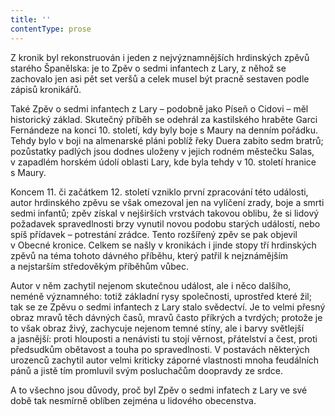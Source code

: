```yaml
---
title: ''
contentType: prose
---
```


<section>

Z kronik byl rekonstruován i jeden z nejvýznamnějších hrdinských zpěvů starého Španělska: je to Zpěv o sedmi infantech z Lary, z něhož se zachovalo jen asi pět set veršů a celek musel být pracně sestaven podle zápisů kronikářů.

Také Zpěv o sedmi infantech z Lary – podobně jako Píseň o Cidovi – měl historický základ. Skutečný příběh se odehrál za kastilského hraběte Garci Fernándeze na konci 10. století, kdy byly boje s Maury na denním pořádku. Tehdy bylo v boji na almenarské pláni poblíž řeky Duera zabito sedm bratrů; pozůstatky padlých jsou dodnes uloženy v jejich rodném městečku Salas, v zapadlém horském údolí oblasti Lary, kde byla tehdy v 10. století hranice s Maury.

Koncem 11. či začátkem 12. století vzniklo první zpracování této události, autor hrdinského zpěvu se však omezoval jen na vylíčení zrady, boje a smrti sedmi infantů; zpěv získal v nejširších vrstvách takovou oblibu, že si lidový požadavek spravedlnosti brzy vynutil novou podobu starých událostí, nebo spíš přídavek – potrestání zrádce. Tento rozšířený zpěv se pak objevil v Obecné kronice. Celkem se našly v kronikách i jinde stopy tří hrdinských zpěvů na téma tohoto dávného příběhu, který patřil k nejznámějším a nejstarším středověkým příběhům vůbec.

Autor v něm zachytil nejenom skutečnou událost, ale i něco dalšího, neméně významného: totiž základní rysy společnosti, uprostřed které žil; tak se ze Zpěvu o sedmi infantech z Lary stalo svědectví. Je to velmi přesný obraz mravů těch dávných časů, mravů často příkrých a tvrdých; protože je to však obraz živý, zachycuje nejenom temné stíny, ale i barvy světlejší a jasnější: proti hlouposti a nenávisti tu stojí věrnost, přátelství a čest, proti předsudkům obětavost a touha po spravedlnosti. V postavách některých urozenců zachytil autor velmi kriticky záporné vlastnosti mnoha feudálních pánů a jistě tím promluvil svým posluchačům doopravdy ze srdce.

A to všechno jsou důvody, proč byl Zpěv o sedmi infatech z Lary ve své době tak nesmírně oblíben zejména u lidového obecenstva.

</section>
